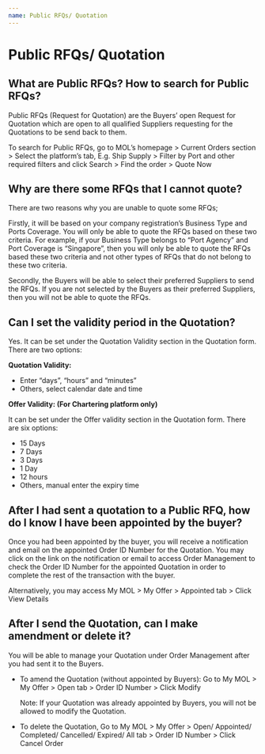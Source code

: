 ```yaml
---
name: Public RFQs/ Quotation
---
```


# Public RFQs/ Quotation

##  What are Public RFQs? How to search for Public RFQs?

Public RFQs (Request for Quotation) are the Buyers’ open Request for Quotation which are open to all qualified Suppliers requesting for the Quotations to be send back to them.

To search for Public RFQs, go to MOL’s homepage > Current Orders section > Select the platform’s tab, E.g. Ship Supply > Filter by Port and other required filters and click Search > Find the order > Quote Now

##  Why are there some RFQs that I cannot quote?

There are two reasons why you are unable to quote some RFQs;

Firstly, it will be based on your company registration’s Business Type and Ports Coverage. You will only be able to quote the RFQs based on these two criteria. For example, if your Business Type belongs to “Port Agency” and Port Coverage is “Singapore”, then you will only be able to quote the RFQs based these two criteria and not other types of RFQs that do not belong to these two criteria.

Secondly, the Buyers will be able to select their preferred Suppliers to send the RFQs. If you are not selected by the Buyers as their preferred Suppliers, then you will not be able to quote the RFQs.

##  Can I set the validity period in the Quotation?

Yes. It can be set under the Quotation Validity section in the Quotation form. There are two options:

**Quotation Validity:**

-	Enter “days”, “hours” and “minutes”
-	Others, select calendar date and time

**Offer Validity: (For Chartering platform only)**

It can be set under the Offer validity section in the Quotation form. There are six options:

-	15 Days
-	7 Days
-	3 Days
-	1 Day
-	12 hours
-	Others, manual enter the expiry time

##  After I had sent a quotation to a Public RFQ, how do I know I have been appointed by the buyer?

Once you had been appointed by the buyer, you will receive a notification and email on the appointed Order ID Number for the Quotation. You may click on the link on the notification or email to access Order Management to check the Order ID Number for the appointed Quotation in order to complete the rest of the transaction with the buyer. 

Alternatively, you may access My MOL > My Offer > Appointed tab > Click View Details

##  After I send the Quotation, can I make amendment or delete it?

You will be able to manage your Quotation under Order Management after you had sent it to the Buyers. 

-	To amend the Quotation (without appointed by Buyers): Go to My MOL > My Offer > Open tab > Order ID Number > Click Modify

	Note: If your Quotation was already appointed by Buyers, you will not be allowed to modify the Quotation. 

-	To delete the Quotation, Go to My MOL > My Offer > Open/ Appointed/ Completed/ Cancelled/ Expired/ All tab > Order ID Number > Click Cancel Order 

